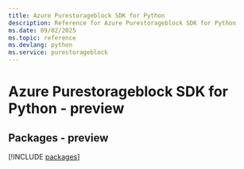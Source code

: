 ```yaml
---
title: Azure Purestorageblock SDK for Python
description: Reference for Azure Purestorageblock SDK for Python
ms.date: 09/02/2025
ms.topic: reference
ms.devlang: python
ms.service: purestorageblock
---
```

# Azure Purestorageblock SDK for Python - preview
## Packages - preview
[!INCLUDE [packages](purestorageblock-index.md)]